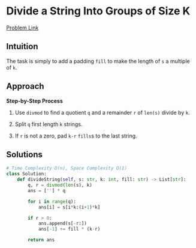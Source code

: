 **Divide a String Into Groups of Size K**
=
[Problem Link](https://leetcode.com/problems/divide-a-string-into-groups-of-size-k/description)

## Intuition
The task is simply to add a padding `fill` to make the length of `s` a multiple of `k`.

## Approach
**Step-by-Step Process**

1. Use `divmod` to find a quotient `q` and a remainder `r` of `len(s)` divide by `k`.

2. Split `q` first length `k` strings.

3. If `r` is not a zero, pad `k-r` `fills`s to the last string.

## Solutions
```python
# Time Complexity O(n), Space Complexity O(1)
class Solution:
    def divideString(self, s: str, k: int, fill: str) -> List[str]:
        q, r = divmod(len(s), k)
        ans = [''] * q

        for i in range(q):
            ans[i] = s[i*k:(i+1)*k]

        if r > 0:
            ans.append(s[-r:])
            ans[-1] += fill * (k-r)

        return ans
```
